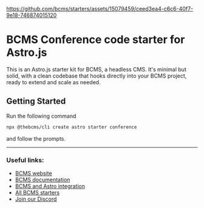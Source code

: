 https://github.com/bcms/starters/assets/15079459/ceed3ea4-c6c6-40f7-9e18-746874015120

# BCMS Conference code starter for Astro.js

This is an Astro.js starter kit for BCMS, a headless CMS. It's minimal but solid, with a clean codebase that hooks directly into your BCMS project, ready to extend and scale as needed.

## Getting Started

Run the following command

```bash
npx @thebcms/cli create astro starter conference
```

and follow the prompts.

---

### Useful links:

-   [BCMS website](https://thebcms.com/)
-   [BCMS documentation](https://thebcms.com/docs/)
-   [BCMS and Astro integration](https://thebcms.com/docs/integrations/astro)
-   [All BCMS starters](https://thebcms.com/starters)
-   [Join our Discord](https://discord.com/invite/SYBY89ccaR)
